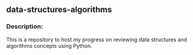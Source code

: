 ## data-structures-algorithms

### Description:

This is a repository to host my progress on reviewing data structures and algorithms concepts using Python.
